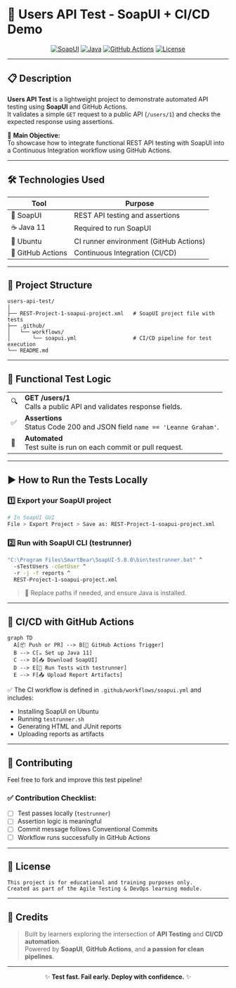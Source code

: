 # 🧪 Users API Test - SoapUI + CI/CD Demo

<div align="center">

[![SoapUI](https://img.shields.io/badge/SoapUI-5.8.0-brightgreen.svg)](https://www.soapui.org/)
[![Java](https://img.shields.io/badge/Java-11-blue.svg)](https://openjdk.org/projects/jdk/11/)
[![GitHub Actions](https://img.shields.io/github/actions/workflow/status/your-org/your-repo/soapui.yml?label=CI%2FCD)](https://github.com/your-org/your-repo/actions)
[![License](https://img.shields.io/badge/license-Educational-lightgrey.svg)](LICENSE)

</div>

---

## 📋 Description

**Users API Test** is a lightweight project to demonstrate automated API testing using **SoapUI** and GitHub Actions.  
It validates a simple `GET` request to a public API (`/users/1`) and checks the expected response using assertions.

🎯 **Main Objective:**  
To showcase how to integrate functional REST API testing with SoapUI into a Continuous Integration workflow using GitHub Actions.

---

## 🛠️ Technologies Used

| Tool        | Purpose                           |
|-------------|-----------------------------------|
| 🧪 SoapUI    | REST API testing and assertions   |
| ☕ Java 11   | Required to run SoapUI             |
| 🐧 Ubuntu    | CI runner environment (GitHub Actions) |
| 🚀 GitHub Actions | Continuous Integration (CI/CD) |

---

## 🧩 Project Structure

```
users-api-test/
│
├── REST-Project-1-soapui-project.xml   # SoapUI project file with tests
├── .github/
│   └── workflows/
│       └── soapui.yml                  # CI/CD pipeline for test execution
└── README.md
```

---

## 🚀 Functional Test Logic

<table>
<tr>
<td>🔍</td>
<td><strong>GET /users/1</strong><br>Calls a public API and validates response fields.</td>
</tr>
<tr>
<td>✅</td>
<td><strong>Assertions</strong><br>Status Code 200 and JSON field <code>name == 'Leanne Graham'</code>.</td>
</tr>
<tr>
<td>🔁</td>
<td><strong>Automated</strong><br>Test suite is run on each commit or pull request.</td>
</tr>
</table>

---

## ▶️ How to Run the Tests Locally

### 1️⃣ Export your SoapUI project

```bash
# In SoapUI GUI
File > Export Project > Save as: REST-Project-1-soapui-project.xml
```

### 2️⃣ Run with SoapUI CLI (testrunner)

```bash
"C:\Program Files\SmartBear\SoapUI-5.8.0\bin\testrunner.bat" ^
  -sTestUsers -cGetUser ^
  -r -j -f reports ^
  REST-Project-1-soapui-project.xml
```

> 📝 Replace paths if needed, and ensure Java is installed.

---

## 🔄 CI/CD with GitHub Actions

```mermaid
graph TD
  A[📦 Push or PR] --> B[🔁 GitHub Actions Trigger]
  B --> C[☕ Set up Java 11]
  C --> D[📥 Download SoapUI]
  D --> E[🧪 Run Tests with testrunner]
  E --> F[📤 Upload Report Artifacts]
```

✅ The CI workflow is defined in `.github/workflows/soapui.yml` and includes:
- Installing SoapUI on Ubuntu
- Running `testrunner.sh`
- Generating HTML and JUnit reports
- Uploading reports as artifacts

---

## 🤝 Contributing

Feel free to fork and improve this test pipeline!

### ✅ Contribution Checklist:
- [ ] Test passes locally (`testrunner`)
- [ ] Assertion logic is meaningful
- [ ] Commit message follows Conventional Commits
- [ ] Workflow runs successfully in GitHub Actions

---

## 📜 License

```
This project is for educational and training purposes only.
Created as part of the Agile Testing & DevOps learning module.
```

---

## 🙌 Credits

> Built by learners exploring the intersection of **API Testing** and **CI/CD automation**.  
> Powered by **SoapUI**, **GitHub Actions**, and **a passion for clean pipelines**.

---

<div align="center">

✨ **Test fast. Fail early. Deploy with confidence.** ✨

</div>
